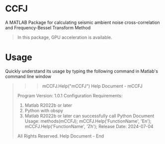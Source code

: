 # CCFJ
A MATLAB Package for calculating seismic ambient noise cross-correlation and Frequency-Bessel Transform Method

> In this package, GPU acceleration is available.


# Usage

Quickly understand its usage by typing the following command in Matlab's command line window

> >> mCCFJ.Help("mCCFJ")
> Help Document - mCCFJ
>  
> Program Version: 1.0.1
> Configuration Requirements:
>   1. Matlab R2022b or later
>   2. Python with obspy
>   3. Matlab R2022b or later can successfully call Python
> Document Usage:
>      methods(mCCFJ);
>      mCCFJ.Help('FunctionName', 'En');
>      mCCFJ.Help('FunctionName', 'Zh');
> Release Date: 2024-07-04
>         
> All Rights Reserved. Help Document - End

